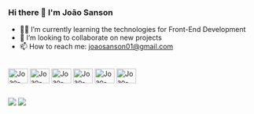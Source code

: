 ### Hi there 👋 I'm João Sanson

- 👨‍💻 I’m currently learning the technologies for Front-End Development
- 👯 I’m looking to collaborate on new projects
- 📫 How to reach me: joaosanson01@gmail.com

</div>
  
<div style="display: inline_block"><br>
   <img align="center" alt="Joao-Js" height="30" width="40" src="https://cdn.jsdelivr.net/gh/devicons/devicon/icons/javascript/javascript-original.svg">
   <img align="center" alt="Joao-Html" height="30" width="40" src="https://cdn.jsdelivr.net/gh/devicons/devicon/icons/html5/html5-original.svg">
   <img align="center" alt="Joao-Css" height="30" width="40" src="https://cdn.jsdelivr.net/gh/devicons/devicon/icons/css3/css3-original.svg">
   <img align="center" alt="Joao-Ts" height="30" width="40" src="https://cdn.jsdelivr.net/gh/devicons/devicon/icons/typescript/typescript-original.svg">
   <img align="center" alt="Joao-React" height="30" width="40" src="https://cdn.jsdelivr.net/gh/devicons/devicon/icons/react/react-original.svg" />
   <img align="center" alt="Joao-Python" height="30" width="40" src="https://cdn.jsdelivr.net/gh/devicons/devicon/icons/python/python-original.svg">


</div>
  
##
  
<div> 
  
  <a href = "mailto:joaosanson01@gmail.com"><img src="https://img.shields.io/badge/-Gmail-%23333?style=for-the-badge&logo=gmail&logoColor=white" target="_blank"></a>
  <a href="https://www.linkedin.com/in/jo%C3%A3o-sanson-5b32961a0/" target="_blank"><img src="https://img.shields.io/badge/-LinkedIn-%230077B5?style=for-the-badge&logo=linkedin&logoColor=white" target="blank"></a> 
 
<!--   ![Snake animation](https://github.com/joaosanson/joaosanson/blob/output/github-contribution-grid-snake.svg) -->
 
</div>
